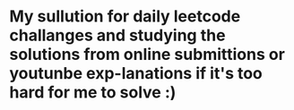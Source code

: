 # My sullution for daily leetcode challanges and studying the solutions from online submittions or youtunbe exp-lanations if it's too hard for me to solve :)
